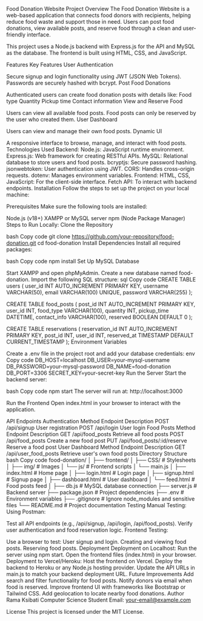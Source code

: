 Food Donation Website
Project Overview
The Food Donation Website is a web-based application that connects food donors with recipients, helping reduce food waste and support those in need. Users can post food donations, view available posts, and reserve food through a clean and user-friendly interface.

This project uses a Node.js backend with Express.js for the API and MySQL as the database. The frontend is built using HTML, CSS, and JavaScript.

Features
Key Features
User Authentication

Secure signup and login functionality using JWT (JSON Web Tokens).
Passwords are securely hashed with bcrypt.
Post Food Donations

Authenticated users can create food donation posts with details like:
Food type
Quantity
Pickup time
Contact information
View and Reserve Food

Users can view all available food posts.
Food posts can only be reserved by the user who created them.
User Dashboard

Users can view and manage their own food posts.
Dynamic UI

A responsive interface to browse, manage, and interact with food posts.
Technologies Used
Backend:
Node.js: JavaScript runtime environment.
Express.js: Web framework for creating RESTful APIs.
MySQL: Relational database to store users and food posts.
bcryptjs: Secure password hashing.
jsonwebtoken: User authentication using JWT.
CORS: Handles cross-origin requests.
dotenv: Manages environment variables.
Frontend:
HTML, CSS, JavaScript: For the client-side interface.
Fetch API: To interact with backend endpoints.
Installation
Follow the steps to set up the project on your local machine:

Prerequisites
Make sure the following tools are installed:

Node.js (v18+)
XAMPP or MySQL server
npm (Node Package Manager)
Steps to Run Locally:
Clone the Repository

bash
Copy code
git clone https://github.com/your-repository/food-donation.git
cd food-donation
Install Dependencies Install all required packages:

bash
Copy code
npm install
Set Up MySQL Database

Start XAMPP and open phpMyAdmin.
Create a new database named food-donation.
Import the following SQL structure:
sql
Copy code
CREATE TABLE users (
    user_id INT AUTO_INCREMENT PRIMARY KEY,
    username VARCHAR(50),
    email VARCHAR(100) UNIQUE,
    password VARCHAR(255)
);

CREATE TABLE food_posts (
    post_id INT AUTO_INCREMENT PRIMARY KEY,
    user_id INT,
    food_type VARCHAR(100),
    quantity INT,
    pickup_time DATETIME,
    contact_info VARCHAR(100),
    reserved BOOLEAN DEFAULT 0
);

CREATE TABLE reservations (
    reservation_id INT AUTO_INCREMENT PRIMARY KEY,
    post_id INT,
    user_id INT,
    reserved_at TIMESTAMP DEFAULT CURRENT_TIMESTAMP
);
Environment Variables

Create a .env file in the project root and add your database credentials:
env
Copy code
DB_HOST=localhost
DB_USER=your-mysql-username
DB_PASSWORD=your-mysql-password
DB_NAME=food-donation
DB_PORT=3306
SECRET_KEY=your-secret-key
Run the Server Start the backend server:

bash
Copy code
npm start
The server will run at: http://localhost:3000

Run the Frontend Open index.html in your browser to interact with the application.

API Endpoints
Authentication
Method	Endpoint	Description
POST	/api/signup	User registration
POST	/api/login	User login
Food Posts
Method	Endpoint	Description
GET	/api/food_posts	Retrieve all food posts
POST	/api/food_posts	Create a new food post
PUT	/api/food_posts/:id/reserve	Reserve a food post
User Dashboard
Method	Endpoint	Description
GET	/api/user_food_posts	Retrieve user's own food posts
Directory Structure
bash
Copy code
food-donation/
│
├── frontend/
│   ├── CSS/             # Stylesheets
│   ├── img/             # Images
│   └── js/              # Frontend scripts
│       └── main.js
│   ├── index.html       # Home page
│   ├── login.html       # Login page
│   ├── signup.html      # Signup page
│   ├── dashboard.html   # User dashboard
│   └── feed.html        # Food posts feed
│
├── db.js                # MySQL database connection
├── server.js            # Backend server
├── package.json         # Project dependencies
├── .env                 # Environment variables
├── .gitignore           # Ignore node_modules and sensitive files
└── README.md            # Project documentation
Testing
Manual Testing:
Using Postman:

Test all API endpoints (e.g., /api/signup, /api/login, /api/food_posts).
Verify user authentication and food reservation logic.
Frontend Testing:

Use a browser to test:
User signup and login.
Creating and viewing food posts.
Reserving food posts.
Deployment
Deployment on Localhost:
Run the server using npm start.
Open the frontend files (index.html) in your browser.
Deployment to Vercel/Heroku:
Host the frontend on Vercel.
Deploy the backend to Heroku or any Node.js hosting provider.
Update the API URLs in main.js to match your backend deployment URL.
Future Improvements
Add search and filter functionality for food posts.
Notify donors via email when food is reserved.
Improve frontend UI with frameworks like Bootstrap or Tailwind CSS.
Add geolocation to locate nearby food donations.
Author
Rama Ksibati
Computer Science Student
Email: your-email@example.com

License
This project is licensed under the MIT License.

